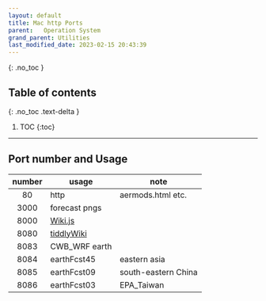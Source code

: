 ```yaml
---
layout: default
title: Mac http Ports
parent:   Operation System
grand_parent: Utilities
last_modified_date: 2023-02-15 20:43:39
---
```


{: .no_toc }

## Table of contents
{: .no_toc .text-delta }

1. TOC 
{:toc}

---

## Port number and Usage

number|usage|note
:-:|-|-
80|http|aermods.html etc.
3000|forecast pngs|
8000|[Wiki.js]()|
8080|[tiddlyWiki]()|
8083|CWB_WRF earth|
8084|earthFcst45|eastern asia
8085|earthFcst09|south-eastern China
8086|earthFcst03|EPA_Taiwan 
